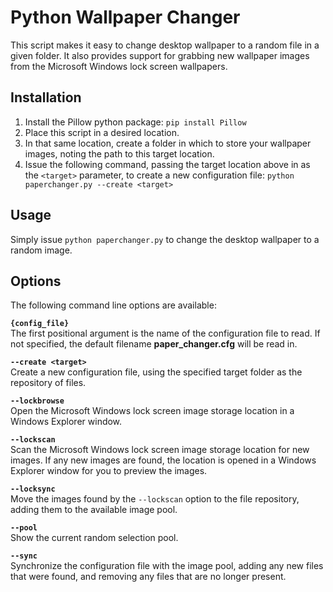 # Python Wallpaper Changer

This script makes it easy to change desktop wallpaper to a random file in a given
folder. It also provides support for grabbing new wallpaper images from the
Microsoft Windows lock screen wallpapers.

## Installation

1. Install the Pillow python package: `pip install Pillow`
2. Place this script in a desired location.
3. In that same location, create a folder in which to store your wallpaper images,
noting the path to this target location.
4. Issue the following command, passing the target location above in as the
`<target>` parameter, to create a new configuration file:
`python paperchanger.py --create <target>`

## Usage

Simply issue `python paperchanger.py` to change the desktop wallpaper to a random
image.

## Options

The following command line options are available:

**`{config_file}`**  
The first positional argument is the name of the configuration file to read. If
not specified, the default filename **paper_changer.cfg** will be read in.

**`--create <target>`**  
Create a new configuration file, using the specified target folder as the
repository of files.

**`--lockbrowse`**  
Open the Microsoft Windows lock screen image storage location in a Windows
Explorer window.

**`--lockscan`**  
Scan the Microsoft Windows lock screen image storage location for new images. If
any new images are found, the location is opened in a Windows Explorer window
for you to preview the images.

**`--locksync`**  
Move the images found by the `--lockscan` option to the file repository, adding
them to the available image pool.

**`--pool`**  
Show the current random selection pool.

**`--sync`**  
Synchronize the configuration file with the image pool, adding any new files
that were found, and removing any files that are no longer present.
